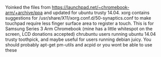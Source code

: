 Yoinked the files from https://launchpad.net/~chromebook-arm/+archive/ppa and updated for ubuntu trusty 14.04. xorg contains suggestions for /usr/share/X11/xorg.conf.d/50-synaptics.conf to make touchpad require less finger surface area to register a touch. This is for Samsung Series 3 Arm Chromebook (mine has a little whitespot on the screen, LCD donations accepted) chrubuntu users running ubuntu 14.04 trusty toothpick, and maybe useful for users running debian juicy.
 You should probably apt-get pm-utils and acpid or you wont be able to use these
